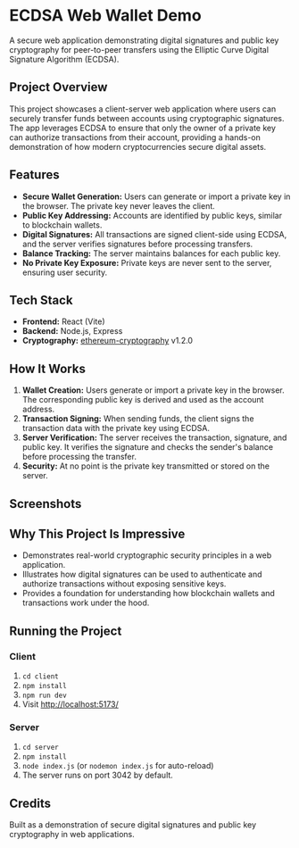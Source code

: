 # ECDSA Web Wallet Demo

A secure web application demonstrating digital signatures and public key cryptography for peer-to-peer transfers using the Elliptic Curve Digital Signature Algorithm (ECDSA).

## Project Overview

This project showcases a client-server web application where users can securely transfer funds between accounts using cryptographic signatures. The app leverages ECDSA to ensure that only the owner of a private key can authorize transactions from their account, providing a hands-on demonstration of how modern cryptocurrencies secure digital assets.

## Features

- **Secure Wallet Generation:** Users can generate or import a private key in the browser. The private key never leaves the client.
- **Public Key Addressing:** Accounts are identified by public keys, similar to blockchain wallets.
- **Digital Signatures:** All transactions are signed client-side using ECDSA, and the server verifies signatures before processing transfers.
- **Balance Tracking:** The server maintains balances for each public key.
- **No Private Key Exposure:** Private keys are never sent to the server, ensuring user security.

## Tech Stack

- **Frontend:** React (Vite)
- **Backend:** Node.js, Express
- **Cryptography:** [ethereum-cryptography](https://www.npmjs.com/package/ethereum-cryptography) v1.2.0

## How It Works

1. **Wallet Creation:** Users generate or import a private key in the browser. The corresponding public key is derived and used as the account address.
2. **Transaction Signing:** When sending funds, the client signs the transaction data with the private key using ECDSA.
3. **Server Verification:** The server receives the transaction, signature, and public key. It verifies the signature and checks the sender's balance before processing the transfer.
4. **Security:** At no point is the private key transmitted or stored on the server.

## Screenshots

<!-- Add screenshots of the wallet UI and transfer form here -->

## Why This Project Is Impressive

- Demonstrates real-world cryptographic security principles in a web application.
- Illustrates how digital signatures can be used to authenticate and authorize transactions without exposing sensitive keys.
- Provides a foundation for understanding how blockchain wallets and transactions work under the hood.

## Running the Project

### Client

1. `cd client`
2. `npm install`
3. `npm run dev`
4. Visit [http://localhost:5173/](http://localhost:5173/)

### Server

1. `cd server`
2. `npm install`
3. `node index.js` (or `nodemon index.js` for auto-reload)
4. The server runs on port 3042 by default.

## Credits

Built as a demonstration of secure digital signatures and public key cryptography in web applications.
